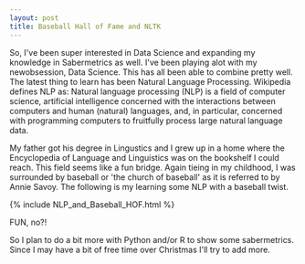```yaml
---
layout: post
title: Baseball Hall of Fame and NLTK
---
```


So, I've been super interested in Data Science and expanding my knowledge in
Sabermetrics as well.  I've been playing alot with my newobsession, Data
Science. This has all been able to combine pretty well.  The latest thing
to learn has been Natural Language Processing. Wikipedia defines NLP as:
Natural language processing (NLP) is a field of computer science, artificial
intelligence concerned with the interactions between computers and human
(natural) languages, and, in particular, concerned with programming computers
to fruitfully process large natural language data.

My father got his degree in Lingustics and I grew up in a home where the
Encyclopedia of Language and Linguistics was on the bookshelf I could reach.
This field seems like a fun bridge.  Again tieing in my childhood, I was
surrounded by baseball or 'the church of baseball' as it is referred to by
Annie Savoy.  The following is my learning some NLP with a baseball twist.

{% include NLP_and_Baseball_HOF.html %}

FUN, no?!

So I plan to do a bit more with Python and/or R to show some sabermetrics.
Since I may have a bit of free time over Christmas I'll try to add more.

